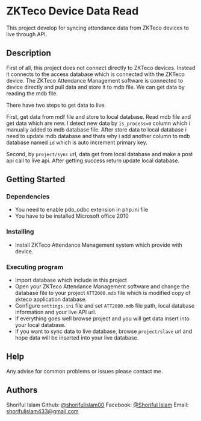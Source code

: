 # ZKTeco Device Data Read

This project develop for syncing attendance data from ZKTeco devices to live through API.

## Description

First of all, this project does not connect directly to ZKTeco devices. Instead it connects to the access database which is connected with the ZKTeco device. The ZKTeco Attendance Management software is connected to device directly and pull data and store it to mdb file. We can get data by reading the mdb file.

There have two steps to get data to live.

First, get data from mdf file and store to local database. Read mdb file and get data which are new. I detect new data by `is_process=0` column which i manually added to mdb database file. After store data to local database i need to update mdb database and thats why i add another column to mdb database named `id` which is auto increment primary key.

Second, by `project/sync` url, data get from local database and make a post api call to live api. After getting success return update local database.

## Getting Started

### Dependencies

* You need to enable pdo_odbc extension in php.ini file
* You have to be installed Microsoft office 2010

### Installing

* Install ZKTeco Attendance Management system which provide with device.

### Executing program

* Import database which include in this project
* Open your ZKTeco Attendance Management software and change the database file to your project `ATT2000.mdb` file which is modified copy of zkteco application database.
* Configure `settings.ini` file and set `ATT2000.mdb` file path, local database information and your live API url.
* If everything goes well browse project and you will get data insert into your local database.
* If you want to sync data to live database, browse `project/slave` url and hope data will be inserted into your live database.

## Help

Any advise for common problems or issues please contact me.

## Authors

Shoriful Islam
Github: [@shorifulislam00](https://github.com/shorifulislam00/) 
Facebook: [@Shoriful Islam](https://www.facebook.com/shorifulislam433) 
Email: shorifulislam433@gmail.com
